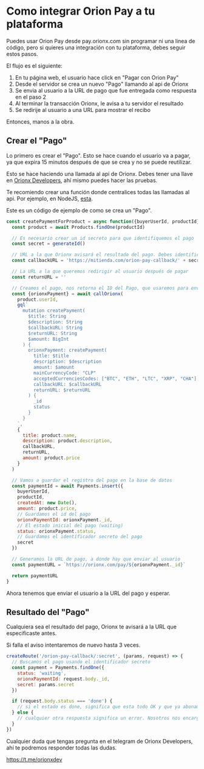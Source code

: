 # Como integrar Orion Pay a tu plataforma

Puedes usar Orion Pay desde pay.orionx.com sin programar ni una linea de código, pero si quieres una integración con tu plataforma, debes seguir estos pasos.

El flujo es el siguiente:

1. En tu página web, el usuario hace click en "Pagar con Orion Pay"
2. Desde el servidor se crea un nuevo "Pago" llamando al api de Orionx
3. Se envia al usuario a la URL de pago que fue entregada como respuesta en el paso 2
4. Al terminar la transacción Orionx, le avisa a tu servidor el resultado
5. Se redirije al usuario a una URL para mostrar el recibo

Entonces, manos a la obra.

## Crear el "Pago"

Lo primero es crear el "Pago". Esto se hace cuando el usuario va a pagar, ya que expira 15 minutos después de que se crea
y no se puede reutilizar.

Esto se hace haciendo una llamada al api de Orionx. Debes tener una llave en [Orionx Developers](https://orionx.com/developers), ahí mismo puedes hacer las pruebas.

Te recomiendo crear una función donde centralices todas las llamadas al api. Por ejemplo, en NodeJS, [esta](https://gist.github.com/nicolaslopezj/48905ccb5ec2b738f83f1f6034b44269).

Este es un código de ejemplo de como se crea un "Pago".

```js
const createPaymentForProduct = async function({buyerUserId, productId}) {
  const product = await Products.findOne(productId)

  // Es necesario crear un id secreto para que identifiquemos el pago
  const secret = generateId()

  // URL a la que Orionx avisará el resultado del pago. Debes identificarla con el id secreto
  const callbackURL = 'https://mitienda.com/orion-pay-callback/' + secret

  // La URL a la que queremos redirigir al usuario después de pagar
  const returnURL = ''

  // Creamos el pago, nos retorna el ID del Pago, que usaremos para enviar al usuario a la URL
  const {orionxPayment} = await callOrionx(
    product.userId,
    gql`
      mutation createPayment(
        $title: String
        $description: String
        $callbackURL: String
        $returnURL: String
        $amount: BigInt
      ) {
        orionxPayment: createPayment(
          title: $title
          description: $description
          amount: $amount
          mainCurrencyCode: "CLP"
          acceptedCurrenciesCodes: ["BTC", "ETH", "LTC", "XRP", "CHA"]
          callbackURL: $callbackURL
          returnURL: $returnURL
        ) {
          _id
          status
        }
      }
    `,
    {
      title: product.name,
      description: product.description,
      callbackURL,
      returnURL,
      amount: product.price
    }
  )

  // Vamos a guardar el registro del pago en la base de datos
  const paymentId = await Payments.insert({
    buyerUserId,
    productId,
    createdAt: new Date(),
    amount: product.price,
    // Guardamos el id del pago
    orionxPaymentId: orionxPayment._id,
    // El estado inicial del pago (waiting)
    status: orionxPayment.status,
    // Guardamos el identificador secreto del pago
    secret
  })

  // Generamos la URL de pago, a donde hay que enviar al usuario
  const paymentURL = `https://orionx.com/pay/${orionxPayment._id}`

  return paymentURL
}
```

Ahora tenemos que enviar el usuario a la URL del pago y esperar.

## Resultado del "Pago"

Cualquiera sea el resultado del pago, Orionx te avisará a la URL que especificaste antes.

Si falla el aviso intentaremos de nuevo hasta 3 veces.

```js
createRoute('/orion-pay-callback/:secret', (params, request) => {
  // Buscamos el pago usando el identificador secreto
  const payment = Payments.findOne({
    status: 'waiting',
    orionxPaymentId: request.body._id,
    secret: params.secret
  })

  if (request.body.status === 'done') {
    // si el estado es done, significa que esta todo OK y que ya abonamos los CLP a tu cuenta
  } else {
    // cualquier otra respuesta significa un error. Nosotros nos encargamos de devolverle las criptomonedas al usuario
  }
})
```

Cualquier duda que tengas pregunta en el telegram de Orionx Developers, ahí te podremos responder todas las dudas.

https://t.me/orionxdev
